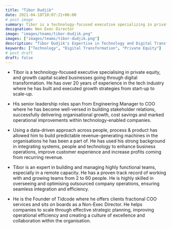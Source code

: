 ```yaml
---
title: "Tibor Dudjik"
date: 2021-04-18T10:07:21+06:00
# post image
summary: Tibor is a technology-focused executive specializing in private equity, and growth capital scaled businesses going through digital transformation.
designation: Non Exec Director
image: "images/teams/tibor-dudjik.png"
images: ["images/teams/tibor-dudjik.png"]
description: "Tibor Dudjik's Expertise in Technology and Digital Transformation"
keywords: ["Technology", "Digital Transformation", "Private Equity"]
# post draft
draft: false
---
```


- Tibor is a technology-focused executive specialising in private equity, and growth capital scaled businesses going through digital transformation. He has over 20 years of experience in the tech industry where he has built and executed growth strategies from start-up to scale-up.

- His senior leadership roles span from Engineering Manager to COO where he has become well-versed in building stakeholder relations, successfully delivering organisational growth, cost savings and marked operational improvements within technology-enabled companies.

- Using a data-driven approach across people, process & product has allowed him to build predictable revenue-generating machines in the organisations he has been a part of. He has used his strong background in integrating systems, people and technology to enhance business operations, improve customer experience and increase profits coming from recurring revenue.

- Tibor is an expert in building and managing highly functional teams, especially in a remote capacity. He has a proven track record of working with and growing teams from 2 to 60 people. He is highly skilled in overseeing and optimising outsourced company operations, ensuring seamless integration and efficiency.

- He is the Founder of Tidcode where he offers clients fractional COO services and sits on boards as a Non-Exec Director. He helps companies to scale through effective strategic planning, improving operational efficiency and creating a culture of excellence and collaboration within the organisation.
